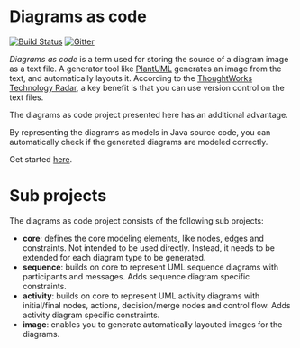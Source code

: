 # Diagrams as code
[![Build Status](https://travis-ci.com/diagramsascode/diagramsascode.svg?branch=main)](https://travis-ci.com/diagramsascode/diagramsascode)
[![Gitter](https://badges.gitter.im/diagramsascode/community.svg)](https://gitter.im/diagramsascode/community?utm_source=badge&utm_medium=badge&utm_campaign=pr-badge)

*Diagrams as code* is a term used for storing the source of a diagram image as a text file.
A generator tool like [PlantUML](https://plantuml.com/) generates an image from the text, and automatically layouts it. According to the [ThoughtWorks Technology Radar](https://www.thoughtworks.com/radar/techniques/diagrams-as-code), a key benefit is that 
you can use version control on the text files.

The diagrams as code project presented here has an additional advantage.

By representing the diagrams as models in Java source code, 
you can automatically check if the generated diagrams are modeled correctly.

Get started [here](https://github.com/diagramsascode/diagramsascode/tree/main/image).
 
# Sub projects
The diagrams as code project consists of the following sub projects:
* **core**: defines the core modeling elements, like nodes, edges and constraints. Not intended to be used directly. Instead, it needs to be extended for each diagram type to be generated.
* **sequence**: builds on core to represent UML sequence diagrams with participants and messages. Adds sequence diagram specific constraints.
* **activity**: builds on core to represent UML activity diagrams with initial/final nodes, actions, decision/merge nodes and control flow. Adds activity diagram specific constraints.
* **image**: enables you to generate automatically layouted images for the diagrams.
 
